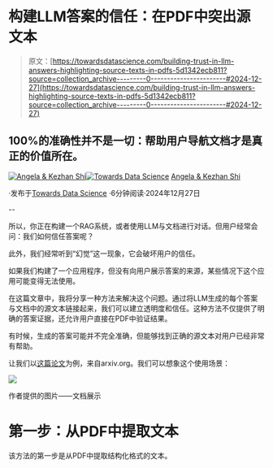 # 构建LLM答案的信任：在PDF中突出源文本

> 原文：[https://towardsdatascience.com/building-trust-in-llm-answers-highlighting-source-texts-in-pdfs-5d1342ecb811?source=collection_archive---------0-----------------------#2024-12-27](https://towardsdatascience.com/building-trust-in-llm-answers-highlighting-source-texts-in-pdfs-5d1342ecb811?source=collection_archive---------0-----------------------#2024-12-27)

## 100%的准确性并不是一切：帮助用户导航文档才是真正的价值所在。

[](https://medium.com/@angela.shi?source=post_page---byline--5d1342ecb811--------------------------------)[![Angela & Kezhan Shi](../Images/e6bd57b0ca397b78cf810733c7262e18.png)](https://medium.com/@angela.shi?source=post_page---byline--5d1342ecb811--------------------------------)[](https://towardsdatascience.com/?source=post_page---byline--5d1342ecb811--------------------------------)[![Towards Data Science](../Images/a6ff2676ffcc0c7aad8aaf1d79379785.png)](https://towardsdatascience.com/?source=post_page---byline--5d1342ecb811--------------------------------) [Angela & Kezhan Shi](https://medium.com/@angela.shi?source=post_page---byline--5d1342ecb811--------------------------------)

·发布于[Towards Data Science](https://towardsdatascience.com/?source=post_page---byline--5d1342ecb811--------------------------------) ·6分钟阅读·2024年12月27日

--

所以，你正在构建一个RAG系统，或者使用LLM与文档进行对话。但用户经常会问：我们如何信任答案呢？

此外，我们经常听到“幻觉”这一现象，它会破坏用户的信任。

如果我们构建了一个应用程序，但没有向用户展示答案的来源，某些情况下这个应用可能变得无法使用。

在这篇文章中，我将分享一种方法来解决这个问题。通过将LLM生成的每个答案与文档中的源文本链接起来，我们可以建立透明度和信任。这种方法不仅提供了明确的答案证据，还允许用户直接在PDF中验证结果。

有时候，生成的答案可能并不完全准确，但能够找到正确的源文本对用户已经非常有帮助。

让我们以[这篇论文](https://arxiv.org/pdf/2410.05229)为例，来自arxiv.org。我们可以想象这个使用场景：

![](../Images/31cb0653d8ae3ea4091e6e82d5781b0a.png)

作者提供的图片——文档展示

# 第一步：从PDF中提取文本

该方法的第一步是从PDF中提取结构化格式的文本。
